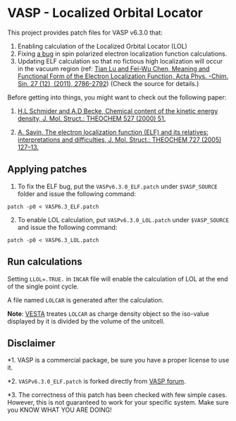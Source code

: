 # VASP - Localized Orbital Locator
This project provides patch files for VASP v6.3.0 that:
1. Enabling calculation of the Localized Orbital Locator (LOL)
2. Fixing [a bug](https://www.vasp.at/forum/viewtopic.php?t=18361) in spin
polarized electron localization function calculations.
3. Updating ELF calculation so that no fictious high localization will occur in
the vacuum region (ref: [Tian Lu and Fei-Wu Chen, Meaning and Functional Form of
the Electron Localization Function, Acta Phys. -Chim. Sin. 27 (12), (2011), 
2786-2792](https://www.ingentaconnect.com/content/apcs/apcs/2011/00000027/00000012/art00011?crawler=true))
(Check the source for details.)

Before getting into things, you might want to check out the following paper:

1. [H.L Schmider and A.D Becke, Chemical content of the kinetic energy density, 
J. Mol. Struct.: THEOCHEM 527 (2000) 51.](https://doi.org/10.1016/S0166-1280(00)00477-2)

2. [A. Savin, The electron localization function (ELF) and its relatives: 
interpretations and difficulties, J. Mol. Struct.: THEOCHEM 727 (2005) 127–13.](https://doi.org/10.1016/j.theochem.2005.02.034)

## Applying patches
1. To fix the ELF bug, put the `VASPv6.3.0_ELF.patch` under `$VASP_SOURCE` folder
 and issue the following command:
```
patch -p0 < VASP6.3_ELF.patch
```
2. To enable LOL calculation, put `VASPv6.3.0_LOL.patch` under `$VASP_SOURCE` 
and issue the following command:
```
patch -p0 < VASP6.3_LOL.patch
```

## Run calculations
Setting `LLOL=.TRUE.` in `INCAR` file will enable the calculation of LOL 
at the end of the single point cycle.

A file named `LOLCAR` is generated after the calculation.

__Note__: [VESTA](https://jp-minerals.org/vesta/en/) treates `LOLCAR` as charge 
density object so the iso-value displayed by it is divided by the volume of the unitcell.

## Disclaimer

*1. VASP is a commercial package, be sure you have a proper license to use it.

*2. `VASPv6.3.0_ELF.patch` is forked directly from [VASP forum](https://www.vasp.at/forum/viewtopic.php?f=3&t=18361).

*3. The correctness of this patch has been checked with few simple cases. 
However, this is not guaranteed to work for your specific system. Make sure you KNOW WHAT YOU ARE DOING!
